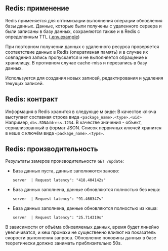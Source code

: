 ## Redis: применение

Redis применяется для оптимизации выполнения операции обновления базы данных.
Данные, которые были получены с удаленного сервера и были записаны в базу данных,
сохраняются также и в Redis с определенным TTL ([.env.example](../server/.env.example))

При повторном получении данных с удаленного ресурса проверяется соответствие
данных в Redis (оперативная память) и в случае их совпадения запись пропускается
и не выполняется обращение к хранилищу. В противном случае cache-miss и перезапись в базу данных.

Используется для создания новых записей, редактирования и удаления текущих записей.

## Redis: контракт

Информация в Redis хранится в следующе  м виде:
В качестве ключа выступает составная строка вида ```<package_name>.<type>.<uid>```
Например, ```dbs.SDNAddress.1234```.
В качестве значения - объект, сериализованный в формат JSON.
Список первичных ключей хранится в кеше с ключём вида ```<package_name>.<type>```.

## Redis: производительность

Результаты замеров производительности ```GET /update```:

* База данных пуста, данные заполняются заново:
    ```
    server  | Request latency": "418.404142s"
  ```

* База данных заполнена, данные обновляются полностью без кеша:
    ```
    server  | Request latency": "91.460347s"
  ```
  
* База данных заполнена, данные обновляются полностью из кеша:
    ```
    server  | Request latency": "25.714319s"
  ```

В зависимости от объёма обновляемых данных, время будет линейно увеличиватся, и 
кеш промахи не существенно влияют на показатель скорости выполнения запроса.
Обновление половины данных в базе теоретически должно занимать приблизительно 50s.